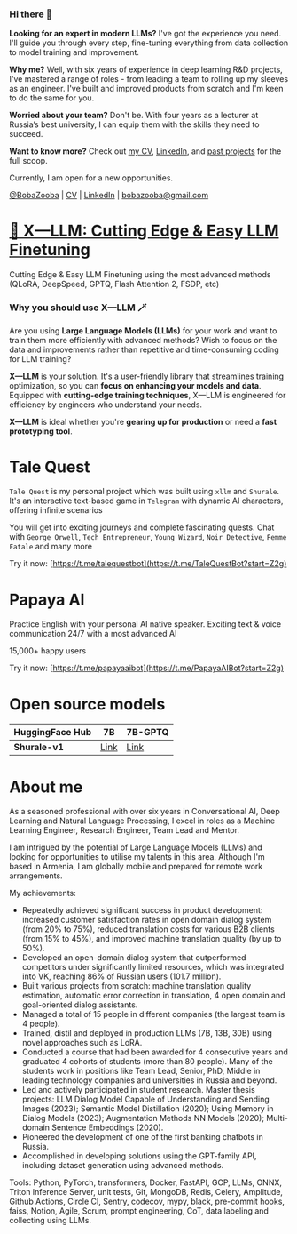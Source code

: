### Hi there 👋


**Looking for an expert in modern LLMs?** I've got the experience you need. I'll guide you through every step,
fine-tuning everything from data collection to model training and improvement.

**Why me?** Well, with six years of experience in deep learning R&D projects, I've mastered a range of roles - from
leading a team to rolling up my sleeves as an engineer. I've built and improved products from scratch and I'm keen to do
the same for you.

**Worried about your team?** Don't be. With four years as a lecturer at Russia’s best university, I can equip them with
the skills they need to succeed.

**Want to know more?** Check
out [my CV](https://docs.google.com/document/d/1BhFvIHQ1mpm81P-n2A-lhNac-U2wOGc6F2uS9gKvk88/edit?usp=sharing), [LinkedIn](https://www.linkedin.com/in/boriszubarev/),
and [past projects](https://komplete.framer.ai/cases) for the full scoop.

Currently, I am open for a new opportunities.

[@BobaZooba](https://t.me/BobaZooba) | [CV](https://docs.google.com/document/d/1BhFvIHQ1mpm81P-n2A-lhNac-U2wOGc6F2uS9gKvk88/edit?usp=sharing) | [LinkedIn](https://www.linkedin.com/in/boriszubarev/) | [bobazooba@gmail.com](mailto:bobazooba@gmail.com)

# [🦖 X—LLM: Cutting Edge & Easy LLM Finetuning](https://github.com/BobaZooba/xllm)

Cutting Edge & Easy LLM Finetuning using the most advanced methods (QLoRA, DeepSpeed, GPTQ, Flash Attention 2, FSDP, etc)

### Why you should use X—LLM 🪄

Are you using **Large Language Models (LLMs)** for your work and want to train them more efficiently with advanced
methods? Wish to focus on the data and improvements rather than repetitive and time-consuming coding for LLM training?

**X—LLM** is your solution. It's a user-friendly library that streamlines training optimization, so you can **focus on
enhancing your models and data**. Equipped with **cutting-edge training techniques**, X—LLM is engineered for efficiency
by engineers who understand your needs.

**X—LLM** is ideal whether you're **gearing up for production** or need a **fast prototyping tool**.


# Tale Quest

`Tale Quest` is my personal project which was built using `xllm` and `Shurale`. It's an interactive text-based game
in `Telegram` with dynamic AI characters, offering infinite scenarios

You will get into exciting journeys and complete fascinating quests. Chat
with `George Orwell`, `Tech Entrepreneur`, `Young Wizard`, `Noir Detective`, `Femme Fatale` and many more

Try it now: [https://t.me/talequestbot](https://t.me/TaleQuestBot?start=Z2g)

# Papaya AI

Practice English with your personal AI native speaker. Exciting text & voice communication 24/7 with a most advanced AI

15,000+ happy users

Try it now: [https://t.me/papayaaibot](https://t.me/PapayaAIBot?start=Z2g)

# Open source models

| **HuggingFace Hub** | **7B**                                                 | **7B-GPTQ**                                                        |
|---------------------|--------------------------------------------------------|--------------------------------------------------------------------|
| **Shurale-v1**      | [Link](https://huggingface.co/KompleteAI/Shurale7B-v1) | [Link](https://huggingface.co/KompleteAI/Shurale7B-v1-GPTQ) |

# About me

As a seasoned professional with over six years in Conversational AI, Deep Learning and Natural Language Processing, I excel in roles as a Machine Learning Engineer, Research Engineer, Team Lead and Mentor. 

I am intrigued by the potential of Large Language Models (LLMs) and looking for opportunities to utilise my talents in this area. Although I'm based in Armenia, I am globally mobile and prepared for remote work arrangements.

My achievements:
- Repeatedly achieved significant success in product development: increased customer satisfaction rates in open domain dialog system (from 20% to 75%), reduced translation costs for various B2B clients (from 15% to 45%), and improved machine translation quality (by up to 50%).
- Developed an open-domain dialog system that outperformed competitors under significantly limited resources, which was integrated into VK, reaching 86% of Russian users (101.7 million).
- Built various projects from scratch: machine translation quality estimation, automatic error correction in translation, 4 open domain and goal-oriented dialog assistants.
- Managed a total of 15 people in different companies (the largest team is 4 people).
- Trained, distil and deployed in production LLMs (7B, 13B, 30B) using novel approaches such as LoRA.
- Conducted a course that had been awarded for 4 consecutive years and graduated 4 cohorts of students (more than 80 people). Many of the students work in positions like Team Lead, Senior, PhD, Middle in leading technology companies and universities in Russia and beyond.
- Led and actively participated in student research. Master thesis projects: LLM Dialog Model Capable of Understanding and Sending Images (2023); Semantic Model Distillation (2020); Using Memory in Dialog Models (2023); Augmentation Methods NN Models (2020); Multi-domain Sentence Embeddings (2020).
- Pioneered the development of one of the first banking chatbots in Russia.
- Accomplished in developing solutions using the GPT-family API, including dataset generation using advanced methods.

Tools: Python, PyTorch, transformers, Docker, FastAPI, GCP, LLMs, ONNX, Triton Inference Server, unit tests, Git, MongoDB, Redis, Celery, Amplitude, Github Actions, Circle CI, Sentry, codecov, mypy, black, pre-commit hooks, faiss, Notion, Agile, Scrum, prompt engineering, CoT, data labeling and collecting using LLMs.

<!--
**BobaZooba/bobazooba** is a ✨ _special_ ✨ repository because its `README.md` (this file) appears on your GitHub profile.

Here are some ideas to get you started:

- 🔭 I’m currently working on ...
- 🌱 I’m currently learning ...
- 👯 I’m looking to collaborate on ...
- 🤔 I’m looking for help with ...
- 💬 Ask me about ...
- 📫 How to reach me: ...
- 😄 Pronouns: ...
- ⚡ Fun fact: ...
-->
